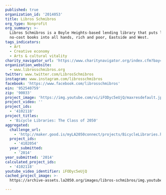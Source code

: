 ```yaml
---
published: true
organization_id: '2014053'
title: Libros Schmibros
org_type: Nonprofit
org_summary: >-
  Libros Schmibros is a Boyle Heights-based lending library that puts low-or
  no-cost books into all hands, rich and poor, Eastside and West.
tags_indicators:
  - Art
  - Creative economy
  - Arts & cultural vitality
charity_navigator_url: 'https://www.charitynavigator.org/index.cfm?bay=search.profile&ein=952540759'
organization_website:
  - www.librosschmibros.org
twitter: www.twitter.com/LibrosSchmibros
instagram: www.instagram.com/librosschmibros
facebook: 'https://www.facebook.com/librosschmibros'
ein: '952540759'
zip: '90033'
project_image: 'https://img.youtube.com/vi/iFODyc5eUjQ/maxresdefault.jpg'
project_video: ''
project_ids:
  - '4102118'
project_titles:
  - 'Bicycle Libraries: The Class of 2050'
aggregated:
  challenge_url:
    - 'http://maker.good.is/myLA2050connect/projects/BicycleLibraries.html'
  project_ids:
    - '4102054'
  year_submitted:
    - '2014'
year_submitted: '2014'
calculated_project_ids:
  - '4102118'
youtube_video_identifier: iFODyc5eUjQ
cached_project_image: >-
  https://archive-assets.la2050.org/images/libros-schmibros/img.youtube.com/vi/iFODyc5eUjQ/maxresdefault.jpg

---
```

